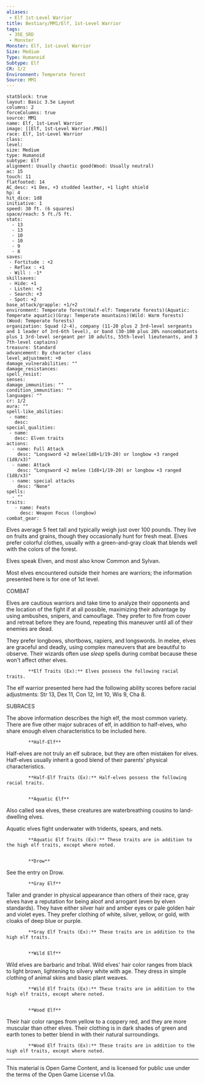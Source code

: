 ```yaml
---
aliases:
 - Elf 1st-Level Warrior
title: Bestiary/MM1/Elf, 1st-Level Warrior
tags: 
 - 35E_SRD
 - Monster
Monster: Elf, 1st-Level Warrior
Size: Medium
Type: Humanoid
Subtype: Elf 
CR: 1/2
Environnent: Temperate forest
Source: MM1
---
```


```statblock
statblock: true
layout: Basic 3.5e Layout
columns: 2
forceColumns: true
source: MM1 
name: Elf, 1st-Level Warrior
image: [[Elf, 1st-Level Warrior.PNG]]
race: Elf, 1st-Level Warrior
class: 
level: 
size: Medium
type: Humanoid
subtype: Elf 
alignment: Usually chaotic good(Wood: Usually neutral)
ac: 15
touch: 11
flatfooted: 14
AC_desc: +1 Dex, +3 studded leather, +1 light shield
hp: 4
hit_dice: 1d8
initiative: 1
speed: 30 ft. (6 squares)
space/reach: 5 ft./5 ft.
stats:
  - 13
  - 13
  - 10
  - 10
  - 9
  - 8
saves:
 - Fortitude : +2
 - Reflex : +1
 - Will : -1*
skillsaves:
 - Hide: +1
 - Listen: +2
 - Search: +3
 - Spot: +2
base_attack/grapple: +1/+2
environment: Temperate forest(Half-elf: Temperate forests)(Aquatic: Temperate aquatic)(Gray: Temperate mountains)(Wild: Warm forests)(Wood: Temperate forests)
organization: Squad (2-4), company (11-20 plus 2 3rd-level sergeants and 1 leader of 3rd-6th level), or band (30-100 plus 20% noncombatants plus 1 3rd-level sergeant per 10 adults, 55th-level lieutenants, and 3 7th-level captains)
treasure: Standard
advancement: By character class
level_adjustment: +0
damage_vulnerabilities: ""
damage_resistances: 
spell_resist: 
senses: 
damage_immunities: ""
condition_immunities: ""
languages: ""
cr: 1/2
aura: ""
spell-like_abilities:
 - name: 
   desc: 
special_qualities:
 - name:
   desc: Elven traits
actions:
  - name: Full Attack
    desc: "Longsword +2 melee(1d8+1/19-20) or longbow +3 ranged (1d8/x3)"
  - name: Attack
    desc: "Longsword +2 melee (1d8+1/19-20) or longbow +3 ranged (1d8/x3)"
  - name: special attacks
    desc: "None"
spells:
  - ""
traits:
   - name: Feats
     desc: Weapon Focus (longbow)
combat_gear:  
```


Elves average 5 feet tall and typically weigh just over 100 pounds. They live on fruits and grains, though they occasionally hunt for fresh meat. Elves prefer colorful clothes, usually with a green-and-gray cloak that blends well with the colors of the forest.

Elves speak Elven, and most also know Common and Sylvan.

Most elves encountered outside their homes are warriors; the information presented here is for one of 1st level.

COMBAT

Elves are cautious warriors and take time to analyze their opponents and the location of the fight if at all possible, maximizing their advantage by using ambushes, snipers, and camouflage. They prefer to fire from cover and retreat before they are found, repeating this maneuver until all of their enemies are dead.

They prefer longbows, shortbows, rapiers, and longswords. In melee, elves are graceful and deadly, using complex maneuvers that are beautiful to observe. Their wizards often use *sleep* spells during combat because these won't affect other elves.


            **Elf Traits (Ex):** Elves possess the following racial traits.

The elf warrior presented here had the following ability scores before racial adjustments: Str 13, Dex 11, Con 12, Int 10, Wis 9, Cha 8.

SUBRACES

The above information describes the high elf, the most common variety. There are five other major subraces of elf, in addition to half-elves, who share enough elven characteristics to be included here.


            **Half-Elf**
          

Half-elves are not truly an elf subrace, but they are often mistaken for elves. Half-elves usually inherit a good blend of their parents' physical characteristics.


            **Half-Elf Traits (Ex):** Half-elves possess the following racial traits.


            **Aquatic Elf**
          

Also called sea elves, these creatures are waterbreathing cousins to land-dwelling elves.

Aquatic elves fight underwater with tridents, spears, and nets.


            **Aquatic Elf Traits (Ex):** These traits are in addition to the high elf traits, except where noted.


            **Drow**
          

See the entry on Drow.


            **Gray Elf**
          

Taller and grander in physical appearance than others of their race, gray elves have a reputation for being aloof and arrogant (even by elven standards). They have either silver hair and amber eyes or pale golden hair and violet eyes. They prefer clothing of white, silver, yellow, or gold, with cloaks of deep blue or purple.


            **Gray Elf Traits (Ex):** These traits are in addition to the high elf traits.


            **Wild Elf**
          

Wild elves are barbaric and tribal. Wild elves' hair color ranges from black to light brown, lightening to silvery white with age. They dress in simple clothing of animal skins and basic plant weaves.


            **Wild Elf Traits (Ex):** These traits are in addition to the high elf traits, except where noted.


            **Wood Elf**
          

Their hair color ranges from yellow to a coppery red, and they are more muscular than other elves. Their clothing is in dark shades of green and earth tones to better blend in with their natural surroundings.


            **Wood Elf Traits (Ex):** These traits are in addition to the high elf traits, except where noted.

---

This material is Open Game Content, and is licensed for public use under the terms of the Open Game License v1.0a.
